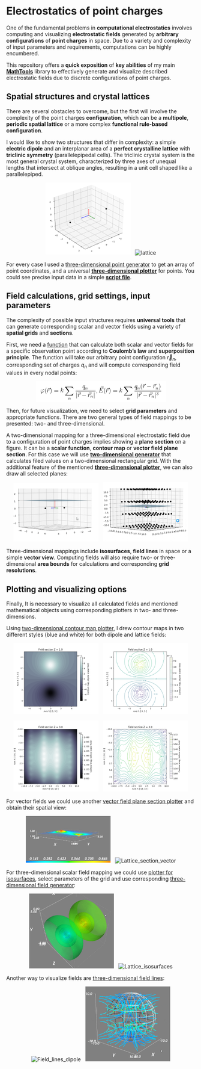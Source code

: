 # Electrostatics of point charges

One of the fundamental problems in **computational electrostatics** involves computing and visualizing **electrostatic
fields** generated by **arbitrary configurations** of **point charges** in space. Due to a variety and complexity of
input parameters and requirements, computations can be highly encumbered.

This repository offers a **quick exposition** of **key abilities** of my
main [**MathTools**](https://github.com/StDLabs/MathTools) library to effectively generate and
visualize described electrostatic fields due to discrete configurations of point charges.

## Spatial structures and crystal lattices

There are several obstacles to overcome, but the first will involve the complexity of the point charges
**configuration**, which can be a **multipole**, **periodic spatial lattice** or a more complex
**functional rule-based configuration**.

I would like to show two structures that differ in complexity: a simple **electric dipole** and an interplanar area of
a **perfect crystalline lattice** with **triclinic symmetry** (parallelepipedal cells). The triclinic crystal system is
the most general crystal system, characterized by three axes of unequal lengths that intersect at oblique angles,
resulting in a unit cell shaped like a parallelepiped.

<p align="center">
    <img width="45%" src="https://github.com/StDLabs/DiscreteElecStat/blob/main/Content/Dipole2.png" alt="dipole"/>
&nbsp;
    <img width="45%" src="https://github.com/StDLabs/DiscreteElecStat/blob/main/Content/Lattice1.gif" alt="lattice"/>
</p>

For every case I used a [three-dimensional point generator](https://github.com/StDLabs/MathTools/blob/main/PointGenerators/PeriodStruct/periodic_structure_cartesian_points_3d.py) 
to get an array of point coordinates, and a universal [**three-dimensional plotter**](https://github.com/StDLabs/MathTools/blob/main/PlotVisualize/SpaceMapping/plot_dots_planes_3d.py) 
for points. You could see precise input data in a simple [**script file**](https://github.com/StDLabs/DiscreteElecStat/blob/main/SourceStructures.py).

## Field calculations, grid settings, input parameters

The complexity of possible input structures requires **universal tools** that can generate corresponding scalar and
vector fields using a variety of **spatial grids** and **sections**. 

First, we need a [function](https://github.com/StDLabs/MathTools/blob/main/PointGenerators/SpatialFields/Central/point_charges_field_calc.py)
that can calculate both scalar and vector fields for a specific observation point according to **Coulomb’s law**
and **superposition principle**. The function will take our arbitrary point configuration $\vec{r}_n$, corresponding
set of charges $q_n$ and will compute corresponding field values in every nodal points:

<p align="center">
    <img align="center" src="https://github.com/StDLabs/DiscreteElecStat/blob/main/Content/Math/01.png"/>
</p>

Then, for future visualization, we need to select **grid parameters** and appropriate functions. There are two general types
of field mappings to be presented: two- and three-dimensional. 

A two-dimensional mapping for a three-dimensional electrostatic field due to a configuration of point charges implies
showing a **plane section** on a figure. It can be a **scalar function**, **contour map** or **vector field plane section**. 
For this case we will use [**two-dimensional generator**](https://github.com/StDLabs/MathTools/blob/main/PointGenerators/SpatialFields/field_section.py) 
that calculates filed values on a two-dimensional rectangular grid. With the additional feature of the mentioned
[**three-dimensional plotter**](https://github.com/StDLabs/MathTools/blob/main/PlotVisualize/SpaceMapping/plot_dots_planes_3d.py), 
we can also draw all selected planes:

<p align="center">
    <img width="45%" src="https://github.com/StDLabs/DiscreteElecStat/blob/main/Content/Plane11.gif" alt="dipole"/>
&nbsp;
    <img width="45%" src="https://github.com/StDLabs/DiscreteElecStat/blob/main/Content/Plane2.gif" alt="lattice"/>
</p>

Three-dimensional mappings include **isosurfaces**, **field lines** in space or a simple **vector view**. 
Computing fields will also require two- or three-dimensional **area bounds** for calculations and corresponding
**grid resolutions**.

## Plotting and visualizing options

Finally, It is necessary to visualize all calculated fields and mentioned mathematical objects using corresponding
plotters in two- and three-dimensions.

Using [two-dimensional contour map plotter](https://github.com/StDLabs/MathTools/blob/main/PlotVisualize/PlaneMapping/plot_scalar_field_contour_map.py), 
I drew contour maps in two different styles (blue and white) for both dipole and lattice fields:

<p align="center">
    <img width="45%" src="https://github.com/StDLabs/DiscreteElecStat/blob/main/Content/Dipole_section_blue.png" alt="Dipole_section_blue"/>
&nbsp;
    <img width="45%" src="https://github.com/StDLabs/DiscreteElecStat/blob/main/Content/Dipole_section_white.png" alt="Dipole_section_white"/>
</p>

<p align="center">
    <img width="45%" src="https://github.com/StDLabs/DiscreteElecStat/blob/main/Content/Lattice_section_blue.png" alt="Lattice_section_blue"/>
&nbsp;
    <img width="45%" src="https://github.com/StDLabs/DiscreteElecStat/blob/main/Content/Lattice_section_white.png" alt="Lattice_section_white"/>
</p>

For vector fields we could use another [vector field plane section plotter](https://github.com/StDLabs/MathTools/blob/main/PlotVisualize/SpaceMapping/plot_vector_field_section.py) 
and obtain their spatial view:

<p align="center">
    <img width="45%" src="https://github.com/StDLabs/DiscreteElecStat/blob/main/Content/Dipole_section_vector.gif" alt="Dipole_section_vector"/>
&nbsp;
    <img width="45%" src="https://github.com/StDLabs/DiscreteElecStat/blob/main/Content/Lattice_section_vector.gif" alt="Lattice_section_vector"/>
</p>


For three-dimensional scalar field mapping we could use [plotter for isosurfaces](https://github.com/StDLabs/MathTools/blob/main/PlotVisualize/SpaceMapping/plot_scalar_filed_contour_3d.py), 
select parameters of the grid and use corresponding [three-dimensional field generator](https://github.com/StDLabs/MathTools/blob/main/PointGenerators/SpatialFields/field_3d.py):

<p align="center">
    <img width="45%" src="https://github.com/StDLabs/DiscreteElecStat/blob/main/Content/Dipole_isosurfaces.gif" alt="Dipole_isosurfaces"/>
&nbsp;
    <img width="45%" src="https://github.com/StDLabs/DiscreteElecStat/blob/main/Content/Lattice_isosurfaces.gif" alt="Lattice_isosurfaces"/>
</p>

Another way to visualize fields are [three-dimensional field lines](https://github.com/StDLabs/MathTools/blob/main/PlotVisualize/SpaceMapping/plot_field_lines_3D.py):

<p align="center">
    <img width="45%" src="https://github.com/StDLabs/DiscreteElecStat/blob/main/Content/Field_lines_dipole.gif" alt="Field_lines_dipole"/>
&nbsp;
    <img width="45%" src="https://github.com/StDLabs/DiscreteElecStat/blob/main/Content/Field_lines_lattice.gif" alt="Field_lines_lattice"/>
</p>
